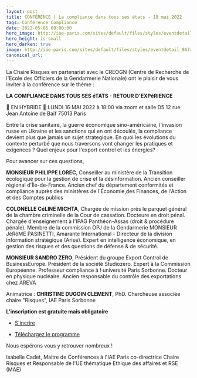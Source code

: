 ```yaml
---
layout: post
title: CONFÉRENCE | La compliance dans tous ses états - 19 mai 2022
tags: Conférence Compliance
date: 2022-05-05 09:00:00
hero_image: http://iae-paris.com/sites/default/files/styles/eventdetail_867x476/public/2021-05/microphone-704255_1920-site.jpg
hero_height: is-small
hero_darken: true
image: http://iae-paris.com/sites/default/files/styles/eventdetail_867x476/public/2021-05/microphone-704255_1920-site.jpg
canonical_url:
---
```


La Chaire Risques en partenariat avec le CREOGN (Centre de Recherche de l'Ecole des Officiers de la Gendarmerie Nationale) ont le plaisir de vous inviter à la conférence sur le thème :

**LA COMPLIANCE DANS TOUS SES éTATS - RETOUR D'EXPéRIENCE**

📍 EN HYBRIDE                                        📆 LUNDI 16 MAI 2022 à 18:00
via zoom et salle D5
12 rue Jean Antoine de Baïf
75013 Paris        

Entre la crise sanitaire, la guerre économique sino-américaine, l'invasion russe en Ukraine et les sanctions qui en ont découlés, la compliance devient plus que jamais un sujet strategique. En quoi les évolutions du contexte perturbé que nous traversons vont changer les pratiques et exigences ? Quel enjeux pour l'export control et les 
énergies?

Pour avancer sur ces questions,

**MONSIEUR PHILIPPE LOREC**, Conseiller au ministère de la Transition écologique pour la gestion de crise et la désinformation. Ancien conseiller régional d'Île-de-France. Ancien chef du département conformités et compliance auprès des ministères  de l'Économie,des Finances, de l'Action et des Comptes publics 

**COLONELLE CéLINE MICHTA**, Chargée de mission près le parquet général de la chambre criminelle de la Cour de cassation. Docteure en droit pénal. Chargée d'enseignement à I'IPAG Panthéon-Assas (droit & procédure pénale). Membre de la commission OPJ de la Gendarmerie MONSIEUR JéRôME PASINETTI, Amarante International - Directeur de la division information stratégique (Arise). Expert en intelligence économique, en gestion des risques et des questions de défense & de sécurité.

**MONSIEUR SANDRO ZERO**, Président du groupe Export Control de BusinessEurope. Président de la société Studiozero. Expert à la Commission Européenne. Professeur compliance à !·université Paris Sorbonne. Docteur en physique nucléaire. Ancien responsable du contrôle des exportations chez AREVA

Animatrice : **CHRISTINE DUGOIN CLEMENT**, PhD. Chercheuse associée chaire "Risques", IAE Paris Sorbonne

**L'inscription est gratuite mais obligatoire**

- [S'incrire](https://www.eventbrite.fr/e/billets-la-compliance-dans-tous-ses-etats-retour-dexperience-319464134827)

- [Téléchargez le programme](/assets/pdfs/PROGRAMME_Compliance16-05-22.pdf)

Nous espérons vous y retrouver nombreux !

Isabelle Cadet, Maitre de Conférences à l'IAE Paris
co-directrice Chaire Risques et Responsable de l'UE thématique Ethique des affaires et RSE (MAE)
